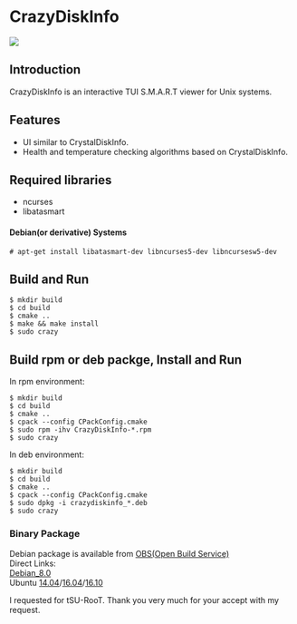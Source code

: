 # CrazyDiskInfo
![](http://raw.github.com/wiki/otakuto/CrazyDiskInfo/images/0.png)

## Introduction
CrazyDiskInfo is an interactive TUI S.M.A.R.T viewer for Unix systems.

## Features
* UI similar to CrystalDiskInfo.
* Health and temperature checking algorithms based on CrystalDiskInfo.

## Required libraries
* ncurses
* libatasmart

#### Debian(or derivative) Systems
```
# apt-get install libatasmart-dev libncurses5-dev libncursesw5-dev
```

## Build and Run
```
$ mkdir build
$ cd build
$ cmake ..
$ make && make install
$ sudo crazy
```

## Build rpm or deb packge, Install and Run
In rpm environment:
```
$ mkdir build
$ cd build
$ cmake ..
$ cpack --config CPackConfig.cmake
$ sudo rpm -ihv CrazyDiskInfo-*.rpm
$ sudo crazy
```

In deb environment:
```
$ mkdir build
$ cd build
$ cmake ..
$ cpack --config CPackConfig.cmake
$ sudo dpkg -i crazydiskinfo_*.deb
$ sudo crazy
```

### Binary Package
Debian package is available from [OBS(Open Build Service)](https://build.opensuse.org/package/show/home:tsuroot/CrazyDiskInfo)  
Direct Links:  
[Debian_8.0](http://download.opensuse.org/repositories/home:/tsuroot/Debian_8.0/)  
Ubuntu [14.04](http://download.opensuse.org/repositories/home:/tsuroot/xUbuntu_14.04/)/[16.04](http://download.opensuse.org/repositories/home:/tsuroot/xUbuntu_16.04/)/[16.10](http://download.opensuse.org/repositories/home:/tsuroot/xUbuntu_16.10/)  

I requested for tSU-RooT.
Thank you very much for your accept with my request.
